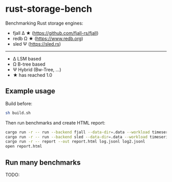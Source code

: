 # rust-storage-bench

Benchmarking Rust storage engines:

- fjall Δ ★ (https://github.com/fjall-rs/fjall)
- redb Ω ★ (https://www.redb.org)
- sled Ψ (https://sled.rs)

---

- Δ LSM based
- Ω B-tree based
- Ψ Hybrid (Bw-Tree, ...)
- ★ has reached 1.0

## Example usage

Build before:

```bash
sh build.sh
```

Then run benchmarks and create HTML report:

```bash
cargo run -r -- run --backend fjall --data-dir=.data --workload timeseries-write --out log.jsonl --minutes 1
cargo run -r -- run --backend sled --data-dir=.data --workload timeseries-write --out log2.jsonl --minutes 1
cargo run -r -- report --out report.html log.jsonl log2.jsonl
open report.html
```

## Run many benchmarks

TODO:
